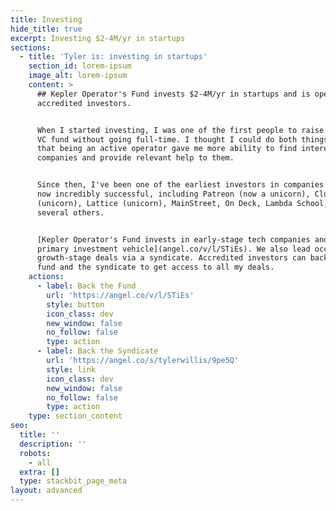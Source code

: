 ```yaml
---
title: Investing
hide_title: true
excerpt: Investing $2-4M/yr in startups
sections:
  - title: 'Tyler is: investing in startups'
    section_id: lorem-ipsum
    image_alt: lorem-ipsum
    content: >
      ## Kepler Operator's Fund invests $2-4M/yr in startups and is open to
      accredited investors.


      When I started investing, I was one of the first people to raise a small
      VC fund without going full-time. I thought I could do both things well and
      that being an active operator gave me more ability to find interesting
      companies and provide relevant help to them.


      Since then, I've been one of the earliest investors in companies that are
      now incredibly successful, including Patreon (now a unicorn), Clubhouse
      (unicorn), Lattice (unicorn), MainStreet, On Deck, Lambda School, and
      several others.


      [Kepler Operator's Fund invests in early-stage tech companies and is my
      primary investment vehicle](angel.co/v/l/STiEs). We also lead occasional
      growth-stage deals via a syndicate. Accredited investors can back both the
      fund and the syndicate to get access to all my deals.
    actions:
      - label: Back the Fund
        url: 'https://angel.co/v/l/STiEs'
        style: button
        icon_class: dev
        new_window: false
        no_follow: false
        type: action
      - label: Back the Syndicate
        url: 'https://angel.co/s/tylerwillis/9pe5Q'
        style: link
        icon_class: dev
        new_window: false
        no_follow: false
        type: action
    type: section_content
seo:
  title: ''
  description: ''
  robots:
    - all
  extra: []
  type: stackbit_page_meta
layout: advanced
---
```

